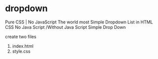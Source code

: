 # dropdown
Pure CSS | No JavaScript The world most Simple Dropdown List in HTML CSS No Java Script /Without Java Script Simple Drop Down

create two files 
1. index.html
2. style.css
   
